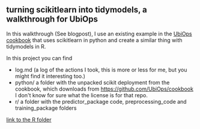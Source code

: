 ## turning scikitlearn into tidymodels, a walkthrough for UbiOps

In this walkthrough (See blogpost), I use an existing example in the [UbiOps 
cookbook](https://ubiops.com/docs/ubiops_cookbook/scikit-deployment/index.html ) that uses scikitlearn in python and create a similar thing 
with tidymodels in R.

In this project you can find
* log.md (a log of the actions I took, this is more or less for me, but you might find it interesting too.)
* python/  a folder with the unpacked scikit deployment from the cookbook, which downloads from https://github.com/UbiOps/cookbook  I don't know for sure what the license is for that repo.
* r/ a folder with the predictor_package code, preprocessing_code and training_package folders

[link to the R folder](r/README.md)
